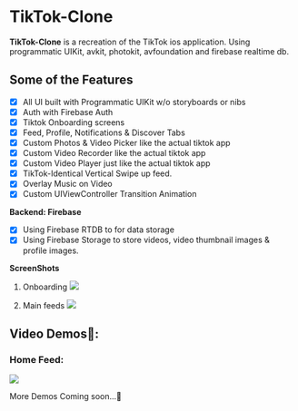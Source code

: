 # TikTok-Clone

**TikTok-Clone** is a recreation of the TikTok ios application. Using programmatic UIKit, avkit, photokit, avfoundation and firebase realtime db.


## Some of the Features
- [x] All UI built with Programmatic UIKit w/o storyboards or nibs
- [x] Auth with Firebase Auth
- [x] Tiktok Onboarding screens
- [x] Feed, Profile, Notifications & Discover Tabs
- [x] Custom Photos & Video Picker like the actual tiktok app
- [x] Custom Video Recorder like the actual  tiktok app
- [x] Custom Video Player just like the actual  tiktok app
- [x] TikTok-Identical Vertical Swipe up feed.
- [x] Overlay Music on Video
- [x] Custom UIViewController Transition Animation

**Backend: Firebase**
- [x] Using Firebase RTDB to for data storage
- [x] Using Firebase Storage to store videos, video thumbnail images & profile images.

**ScreenShots**

1. Onboarding
![](https://github.com/samisays11/TikTok-Clone/blob/master/Assets/tiktokOnboarding1.png)

2. Main feeds
![](https://github.com/samisays11/TikTok-Clone/blob/master/Assets/tiktokMainScreens1.png)


## Video Demos🎥: 

### Home Feed:

![](https://github.com/samisays11/TikTok-Clone/blob/master/Assets/homefeed.gif)

More Demos Coming soon...🚧


